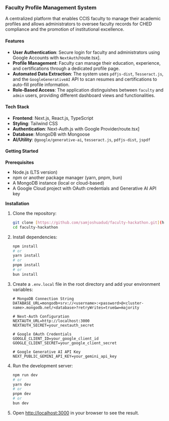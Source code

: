### Faculty Profile Management System

A centralized platform that enables CCIS faculty to manage their academic profiles and allows administrators to oversee faculty records for CHED compliance and the promotion of institutional excellence.

#### Features
* **User Authentication**: Secure login for faculty and administrators using Google Accounts with `NextAuth`/route.tsx].
* **Profile Management**: Faculty can manage their education, experience, and certifications through a dedicated profile page.
* **Automated Data Extraction**: The system uses `pdfjs-dist`, `Tesseract.js`, and the `GoogleGenerativeAI` API to scan resumes and certifications to auto-fill profile information.
* **Role-Based Access**: The application distinguishes between `faculty` and `admin` users, providing different dashboard views and functionalities.

#### Tech Stack
* **Frontend**: Next.js, React.js, TypeScript
* **Styling**: Tailwind CSS
* **Authentication**: Next-Auth.js with Google Provider/route.tsx]
* **Database**: MongoDB with Mongoose
* **AI/Utility**: `@google/generative-ai`, `tesseract.js`, `pdfjs-dist`, `jspdf`

#### Getting Started

**Prerequisites**
* Node.js (LTS version)
* npm or another package manager (yarn, pnpm, bun)
* A MongoDB instance (local or cloud-based)
* A Google Cloud project with OAuth credentials and Generative AI API key

**Installation**
1.  Clone the repository:
    ```bash
    git clone [https://github.com/samjoshuadud/faculty-hackathon.git](https://github.com/samjoshuadud/faculty-hackathon.git)
    cd faculty-hackathon
    ```
2.  Install dependencies:
    ```bash
    npm install
    # or
    yarn install
    # or
    pnpm install
    # or
    bun install
    ```
3.  Create a `.env.local` file in the root directory and add your environment variables:
    ```
    # MongoDB Connection String
    DATABASE_URL=mongodb+srv://<username>:<password>@<cluster-name>.mongodb.net/<database>?retryWrites=true&w=majority
    
    # Next-Auth Configuration
    NEXTAUTH_URL=http://localhost:3000
    NEXTAUTH_SECRET=your_nextauth_secret
    
    # Google OAuth Credentials
    GOOGLE_CLIENT_ID=your_google_client_id
    GOOGLE_CLIENT_SECRET=your_google_client_secret
    
    # Google Generative AI API Key
    NEXT_PUBLIC_GEMINI_API_KEY=your_gemini_api_key
    ```
4.  Run the development server:
    ```bash
    npm run dev
    # or
    yarn dev
    # or
    pnpm dev
    # or
    bun dev
    ```
5.  Open [http://localhost:3000](http://localhost:3000) in your browser to see the result.

